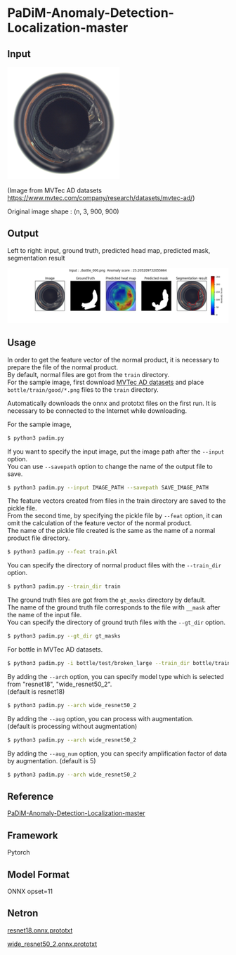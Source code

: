 # PaDiM-Anomaly-Detection-Localization-master

## Input

<img src="bottle_000.png" width="256" height="256">

(Image from MVTec AD datasets https://www.mvtec.com/company/research/datasets/mvtec-ad/)

Original image shape : (n, 3, 900, 900)

## Output

Left to right: input, ground truth, predicted head map, predicted mask, segmentation result

![Output](output.png)

## Usage
In order to get the feature vector of the normal product, it is necessary to prepare the file of the normal product.  
By default, normal files are got from the `train` directory.  
For the sample image, first download [MVTec AD datasets](https://www.mvtec.com/company/research/datasets/mvtec-ad/) and place `bottle/train/good/*.png` files to the `train` directory.

Automatically downloads the onnx and prototxt files on the first run.
It is necessary to be connected to the Internet while downloading.

For the sample image,
```bash
$ python3 padim.py
```

If you want to specify the input image, put the image path after the `--input` option.  
You can use `--savepath` option to change the name of the output file to save.
```bash
$ python3 padim.py --input IMAGE_PATH --savepath SAVE_IMAGE_PATH
```

The feature vectors created from files in the train directory are saved to the pickle file.  
From the second time, by specifying the pickle file by `--feat` option,
it can omit the calculation of the feature vector of the normal product.  
The name of the pickle file created is the same as the name of a normal product file directory.
```bash
$ python3 padim.py --feat train.pkl
```

You can specify the directory of normal product files with the `--train_dir` option.
```bash
$ python3 padim.py --train_dir train
```

The ground truth files are got from the `gt_masks` directory by default.  
The name of the ground truth file corresponds to the file with `__mask` after the name of the input file.  
You can specify the directory of ground truth files with the `--gt_dir` option.
```bash
$ python3 padim.py --gt_dir gt_masks
```

For bottle in MVTec AD datasets.
```bash
$ python3 padim.py -i bottle/test/broken_large --train_dir bottle/train/good --gt_dir bottle/test/ground_truth/broken_large
```

By adding the `--arch` option, you can specify model type which is selected from "resnet18", "wide_resnet50_2".  
(default is resnet18)
```bash
$ python3 padim.py --arch wide_resnet50_2
```

By adding the `--aug` option, you can process with augmentation.  
(default is processing without augmentation)
```bash
$ python3 padim.py --arch wide_resnet50_2
```

By adding the `--aug_num` option, you can specify amplification factor of data by augmentation.
(default is 5)
```bash
$ python3 padim.py --arch wide_resnet50_2
```

## Reference

[PaDiM-Anomaly-Detection-Localization-master](https://github.com/xiahaifeng1995/PaDiM-Anomaly-Detection-Localization-master)

## Framework

Pytorch

## Model Format

ONNX opset=11

## Netron

[resnet18.onnx.prototxt](https://netron.app/?url=https://storage.googleapis.com/ailia-models/padim/resnet18.onnx.prototxt)

[wide_resnet50_2.onnx.prototxt](https://netron.app/?url=https://storage.googleapis.com/ailia-models/padim/wide_resnet50_2.onnx.prototxt)

